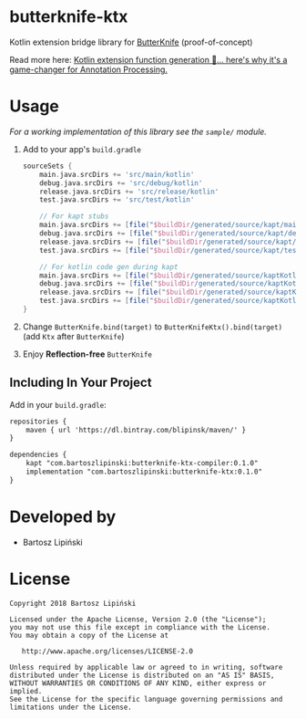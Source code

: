 butterknife-ktx
===============

Kotlin extension bridge library for [ButterKnife](https://github.com/JakeWharton/butterknife) (proof-of-concept)

Read more here: [Kotlin extension function generation 🚀… here's why it's a game-changer for Annotation Processing.](https://medium.com/@blipinsk/kotlin-extension-methods-generation-15b5e6499dc8)

Usage
=====
*For a working implementation of this library see the `sample/` module.*

 1. Add to your app's `build.gradle`

     ```groovy
     sourceSets {
         main.java.srcDirs += 'src/main/kotlin'
         debug.java.srcDirs += 'src/debug/kotlin'
         release.java.srcDirs += 'src/release/kotlin'
         test.java.srcDirs += 'src/test/kotlin'

         // For kapt stubs
         main.java.srcDirs += [file("$buildDir/generated/source/kapt/main")]
         debug.java.srcDirs += [file("$buildDir/generated/source/kapt/debug")]
         release.java.srcDirs += [file("$buildDir/generated/source/kapt/release")]
         test.java.srcDirs += [file("$buildDir/generated/source/kapt/test")]

         // For kotlin code gen during kapt
         main.java.srcDirs += [file("$buildDir/generated/source/kaptKotlin/main")]
         debug.java.srcDirs += [file("$buildDir/generated/source/kaptKotlin/debug")]
         release.java.srcDirs += [file("$buildDir/generated/source/kaptKotlin/release")]
         test.java.srcDirs += [file("$buildDir/generated/source/kaptKotlin/test")]
     }
     ```

 2. Change `ButterKnife.bind(target)` to `ButterKnifeKtx().bind(target)` (add `Ktx` after `ButterKnife`)
 3. Enjoy **Reflection-free** `ButterKnife`

Including In Your Project
-------------------------
Add in your `build.gradle`:
```xml
repositories {
    maven { url 'https://dl.bintray.com/blipinsk/maven/' }
}

dependencies {
    kapt "com.bartoszlipinski:butterknife-ktx-compiler:0.1.0"
    implementation "com.bartoszlipinski:butterknife-ktx:0.1.0"
}
```

Developed by
============
 * Bartosz Lipiński

License
=======

    Copyright 2018 Bartosz Lipiński
    
    Licensed under the Apache License, Version 2.0 (the "License");
    you may not use this file except in compliance with the License.
    You may obtain a copy of the License at

       http://www.apache.org/licenses/LICENSE-2.0

    Unless required by applicable law or agreed to in writing, software
    distributed under the License is distributed on an "AS IS" BASIS,
    WITHOUT WARRANTIES OR CONDITIONS OF ANY KIND, either express or implied.
    See the License for the specific language governing permissions and
    limitations under the License.